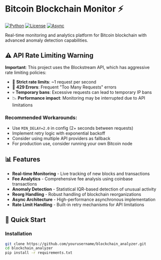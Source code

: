 # Bitcoin Blockchain Monitor ⚡

[![Python](https://img.shields.io/badge/Python-3.8%2B-blue)](https://python.org)
[![License](https://img.shields.io/badge/License-MIT-green)](LICENSE)
[![Async](https://img.shields.io/badge/Async-Await-orange)](https://docs.python.org/3/library/asyncio.html)

Real-time monitoring and analytics platform for Bitcoin blockchain with advanced anomaly detection capabilities.

## ⚠️ API Rate Limiting Warning

**Important**: This project uses the Blockstream API, which has aggressive rate limiting policies:

- 🚫 **Strict rate limits**: ~1 request per second
- 🔄 **429 Errors**: Frequent "Too Many Requests" errors
- 💀 **Temporary bans**: Excessive requests can lead to temporary IP bans
- 📉 **Performance impact**: Monitoring may be interrupted due to API limitations

### Recommended Workarounds:
- Use `MIN_DELAY=2.0` in config (2+ seconds between requests)
- Implement retry logic with exponential backoff
- Consider using multiple API providers as fallback
- For production use, consider running your own Bitcoin node

## 📊 Features

- **Real-time Monitoring** - Live tracking of new blocks and transactions
- **Fee Analytics** - Comprehensive fee analysis using coinbase transactions  
- **Anomaly Detection** - Statistical IQR-based detection of unusual activity
- **Reorg Handling** - Robust handling of blockchain reorganizations
- **Async Architecture** - High-performance asynchronous implementation
- **Rate Limit Handling** - Built-in retry mechanisms for API limitations

## 🚀 Quick Start

### Installation

```bash
git clone https://github.com/yourusername/blockchain_analyzer.git
cd blockchain_analyzer
pip install -r requirements.txt